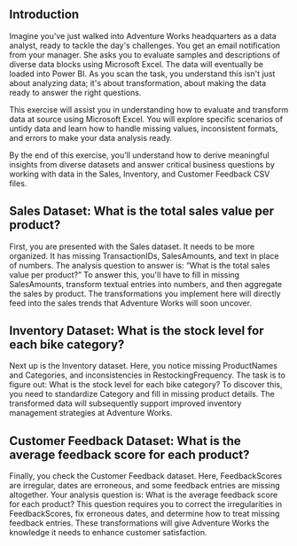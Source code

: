## Introduction
Imagine you've just walked into Adventure Works headquarters as a data analyst, ready to tackle the day's challenges. You get an email notification from your manager. She asks you to evaluate samples and descriptions of diverse data blocks using Microsoft Excel. The data will eventually be loaded into Power BI. As you scan the task, you understand this isn't just about analyzing data; it's about transformation, about making the data ready to answer the right questions. 

This exercise will assist you in understanding how to evaluate and transform data at source using Microsoft Excel. You will explore specific scenarios of untidy data and learn how to handle missing values, inconsistent formats, and errors to make your data analysis ready. 

By the end of this exercise, you’ll understand how to derive meaningful insights from diverse datasets and answer critical business questions by working with data in the Sales, Inventory, and Customer Feedback CSV files.

## Sales Dataset: What is the total sales value per product?
First, you are presented with the Sales dataset. It needs to be more organized. It has missing TransactionIDs, SalesAmounts, and text in place of numbers. The analysis question to answer is: “What is the total sales value per product?” To answer this, you'll have to fill in missing SalesAmounts, transform textual entries into numbers, and then aggregate the sales by product. The transformations you implement here will directly feed into the sales trends that Adventure Works will soon uncover.

## Inventory Dataset: What is the stock level for each bike category?
Next up is the Inventory dataset. Here, you notice missing ProductNames and Categories, and inconsistencies in RestockingFrequency. The task is to figure out: What is the stock level for each bike category? To discover this, you need to standardize Category and fill in missing product details. The transformed data will subsequently support improved inventory management strategies at Adventure Works.

## Customer Feedback Dataset: What is the average feedback score for each product?
Finally, you check the Customer Feedback dataset. Here, FeedbackScores are irregular, dates are erroneous, and some feedback entries are missing altogether. Your analysis question is: What is the average feedback score for each product? This question requires you to correct the irregularities in FeedbackScores, fix erroneous dates, and determine how to treat missing feedback entries. These transformations will give Adventure Works the knowledge it needs to enhance customer satisfaction.
